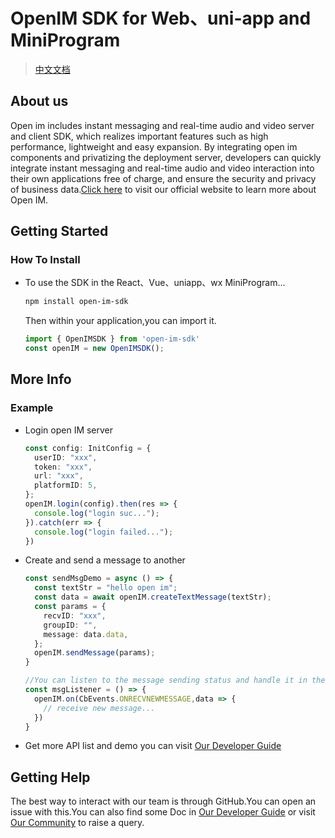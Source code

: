 # OpenIM SDK for Web、uni-app and MiniProgram

> [中文文档](https://doc.rentsoft.cn/#/client_doc/web_doc)

## About us

Open im includes instant messaging and real-time audio and video server and client SDK, which realizes important features such as high performance, lightweight and easy expansion. By integrating open im components and privatizing the deployment server, developers can quickly integrate instant messaging and real-time audio and video interaction into their own applications free of charge, and ensure the security and privacy of business data.[Click here](https://www.rentsoft.cn/) to visit our official website to learn more about Open IM.



## Getting Started

### How To Install

- To use the SDK in the React、Vue、uniapp、wx MiniProgram...

  ```bash
  npm install open-im-sdk
  ```

  Then within your application,you can import it.

  ```typescript
  import { OpenIMSDK } from 'open-im-sdk'
  const openIM = new OpenIMSDK();
  ```

  

## More Info

### Example

- Login open IM server

  ```typescript
  const config: InitConfig = {
    userID: "xxx",
    token: "xxx",
    url: "xxx",
    platformID: 5,
  };
  openIM.login(config).then(res => {
    console.log("login suc...");
  }).catch(err => {
    console.log("login failed...");
  })
  ```

- Create and send a message to another

  ```typescript
  const sendMsgDemo = async () => {
    const textStr = "hello open im";
  	const data = await openIM.createTextMessage(textStr);
  	const params = {
  	  recvID: "xxx",
  	  groupID: "",
  	  message: data.data,
  	};
  	openIM.sendMessage(params);
  }
  
  //You can listen to the message sending status and handle it in the callback function
  const msgListener = () => {
    openIM.on(CbEvents.ONRECVNEWMESSAGE,data => {
      // receive new message...
    })
  }
  ```

- Get more API list and demo you can visit [Our Developer Guide](https://doc.rentsoft.cn/)



## Getting Help

The best way to interact with our team is through GitHub.You can open an issue with this.You can also find some Doc in [Our Developer Guide](https://doc.rentsoft.cn/) or visit [Our Community](https://forum.rentsoft.cn/) to raise a query.

